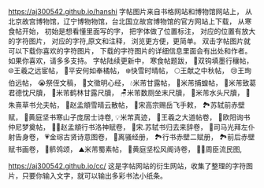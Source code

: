 https://aj300542.github.io/hanshi
字帖图片来自书格网站和博物馆网站上，
从北京故宫博物馆，辽宁博物物馆，台北国立故宫博物馆的官方网站上下载，
从寒食帖开始，
初始是想看懂里面写的字，
把字体做了位置标注，
对应的位置有放大的字符图片，
对应的字符,原文和注释，
浏览更方便，更简单。
双击字帖图片就可以下载你喜欢的字符图片，
下载的字符图片的详细信息里面会有出处和作者。
如果你喜欢，请多多支持。
字帖陆续更新中，
寒食帖题跋，
🤝双钩填墨行穰帖，
🌐王羲之远宦帖，
🍊平安何如奉橘帖，
❄️快雪时晴帖，
🌕王献之中秋帖，
😢王珣伯远帖，
😭祭侄文稿，
💝文徵明心经，
💧米芾甘露帖，
🦗米芾捕蝗帖，
🚢米芾致葛君德忱尺牘，
🧋米芾鹤林甘露尺牘，
🪑米芾数厕坐末尺牘，
🧾米芾水头尺牘，
👀朱熹草书允夫帖，
🐎赵孟頫雪晴云散帖，
📁宋高宗赐岳飞手敕，
🏞️苏轼前赤壁赋，
🪷黄庭坚书寒山子庞居士诗卷,
💡米芾真迹，
🪷王羲之大道帖卷，
🌌欧阳询书仲尼梦奠帖，
🧜‍♀️赵孟頫行书洛神赋卷，
🛫宋.苏轼书归去来辞卷，
🤲司马光拜左仆射告身卷，
💗金琮古贤诗意图卷，
🌋离骚经册，
🏞️行书赤壁二赋册，
🏞️前后赤壁赋书画卷，
🪿鹡鸰颂，
⛰️米芾蜀素帖，
🌄黄庭坚松风阁诗卷，
🧔‍♂️周臣流民图,

https://aj300542.github.io/cc/ 这是字帖网站的衍生网站，收集了整理的字符图片，只要你输入文字，就可以输出多彩书法小纸条。
